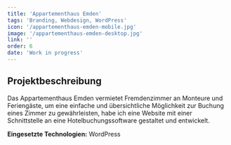 ```yaml
---
title: 'Appartementhaus Emden'
tags: 'Branding, Webdesign, WordPress'
icon: '/appartementhaus-emden-mobile.jpg'
image: '/appartementhaus-emden-desktop.jpg'
link: ''
order: 6
date: 'Work in progress'
---
```


## Projektbeschreibung
Das Appartementhaus Emden vermietet Fremdenzimmer an Monteure und Feriengäste, um eine einfache und übersichtliche Möglichkeit zur Buchung eines Zimmer zu gewährleisten, habe ich eine Website mit einer Schnittstelle an eine Hotelbuchungssoftware gestaltet und entwickelt.

**Eingesetzte Technologien:** WordPress
